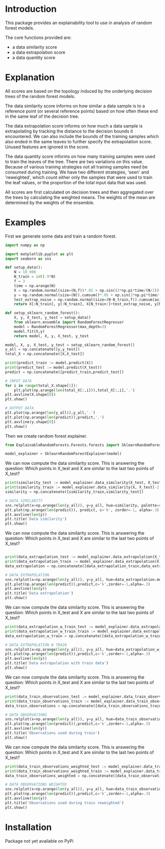 # Introduction

This package provides an explainability tool to use in analysis of random forest models.

The core functions provided are:
- a data similarity score
- a data extrapolation score
- a data quantity score

# Explanation

All scores are based on the topology induced by the underlying decision trees of the random forest models.

The data similarity score informs on how similar a data sample is to a reference point (or several reference points) based on how often these end in the same leaf of the decision tree.

The data extrapolation score informs on how much a data sample is extrapolating by tracking the distance to the decision bounds it encountered. We can also include the bounds of the training samples which also ended in the same leaves to further specify the extrapolation score. Unused features are ignored in the score.

The data quantity score informs on how many training samples were used to train the leaves of the tree. There are two variations on this value. Because of various training strategies not all training samples need be consumed during training. We have two different strategies, 'seen' and 'reweighted', which count either only the samples that were used to train the leaf values, or the proportion of the total input data that was used.

All scores are first calculated on decision trees and then aggregated over the trees by calculating the weighted means. The weights of the mean are determined by the weights of the ensemble.

# Examples

First we generate some data and train a random forest.
```python
import numpy as np

import matplotlib.pyplot as plt
import seaborn as sns

def setup_data():
    N = 10_000
    N_train = int(.9*N)
    f = 3
    time = np.arange(N)
    X = np.random.normal(size=(N,f))*.05 + np.sin((2*np.pi*time/(N/2))[:,None]+np.linspace(0,np.pi,f)[None,:])
    y = np.random.normal(size=(N)).cumsum()*.05 + np.sin(2*np.pi*time/(N/2))
    test_extrap_noise = np.random.normal(size=(N-N_train,f)).cumsum(axis=0)*.0
    return X[:N_train], y[:N_train], X[N_train:]+test_extrap_noise, y[N_train:]

def setup_sklearn_random_forest():
    X, y, X_test, y_test = setup_data()
    from sklearn.ensemble import RandomForestRegressor
    model = RandomForestRegressor(max_depth=3)
    model.fit(X,y)
    return model, X, y, X_test, y_test

model, X, y, X_test, y_test = setup_sklearn_random_forest()
y_all = np.concatenate([y,y_test])
total_X = np.concatenate([X,X_test])

print(predict_train := model.predict(X))
print(predict_test := model.predict(X_test))
predict = np.concatenate([predict_train,predict_test])

# INPUT DATA
for i in range(total_X.shape[1]):
    plt.plot(np.arange(len(total_X[:,i])),total_X[:,i],'.')
plt.axvline(X.shape[0])
plt.show()

# OUTPUT DATA
plt.plot(np.arange(len(y_all)),y_all,'.')
plt.plot(np.arange(len(predict)),predict,'.')
plt.axvline(y.shape[0])
plt.show()

```

Then we create random forest explainer.
```python
from ExplainableRandomForests.Forests.forests import SklearnRandomForestExplainer

model_explainer = SklearnRandomForestExplainer(model)
```

We can now compute the data similarity score. This is answering the question: Which points in X_test and X are similar to the last two points of X_test?
```python
print(similarity_test := model_explainer.data_similarity(X_test, X_test[-2:]))
print(similarity_train := model_explainer.data_similarity(X, X_test[-2:]))
similarity = np.concatenate([similarity_train,similarity_test])

# DATA SIMILARITY
sns.relplot(x=np.arange(len(y_all)), y=y_all, hue=similarity, palette=sns.color_palette('flare', as_cmap=True))
plt.plot(np.arange(len(predict)), predict, c='k', zorder=-1, alpha=.3)
plt.axvline(len(y))
plt.title('Data similarity')
plt.show()
```

We can now compute the data similarity score. This is answering the question: Which points in X_test and X are similar to the last two points of X_test?
```python

print(data_extrapolation_test := model_explainer.data_extrapolation(X_test, strategy='naive'))
print(data_extrapolation_train := model_explainer.data_extrapolation(X, strategy='naive'))
data_extrapolation = np.concatenate([data_extrapolation_train,data_extrapolation_test])

# DATA EXTRAPOLATION
sns.relplot(x=np.arange(len(y_all)), y=y_all, hue=data_extrapolation.mean(axis=1), palette=sns.color_palette('flare', as_cmap=True))
plt.plot(np.arange(len(predict)),predict,c='k',zorder=-1,alpha=.3)
plt.axvline(len(y))
plt.title('Data extrapolation')
plt.show()
```

We can now compute the data similarity score. This is answering the question: Which points in X_test and X are similar to the last two points of X_test?
```python
print(data_extrapolation_w_train_test := model_explainer.data_extrapolation(X_test, train_X=X, strategy='include_training_data'))
print(data_extrapolation_w_train_train := model_explainer.data_extrapolation(X, train_X=X, strategy='include_training_data'))
data_extrapolation_w_train = np.concatenate([data_extrapolation_w_train_train,data_extrapolation_w_train_test])

# DATA EXTRAPOLATION W TRAIN
sns.relplot(x=np.arange(len(y_all)), y=y_all, hue=data_extrapolation_w_train.mean(axis=1), palette=sns.color_palette('flare', as_cmap=True))
plt.plot(np.arange(len(predict)),predict,c='k',zorder=-1,alpha=.3)
plt.axvline(len(y))
plt.title('Data extrapolation with train data')
plt.show()
```

We can now compute the data similarity score. This is answering the question: Which points in X_test and X are similar to the last two points of X_test?
```python
print(data_train_observations_test := model_explainer.data_train_observations(X_test, strategy='seen'))
print(data_train_observations_train := model_explainer.data_train_observations(X, strategy='seen'))
data_train_observations = np.concatenate([data_train_observations_train,data_train_observations_test])

# DATA OBSERVATIONS
sns.relplot(x=np.arange(len(y_all)), y=y_all, hue=data_train_observations, palette=sns.color_palette('flare', as_cmap=True))
plt.plot(np.arange(len(predict)),predict,c='k',zorder=-1,alpha=.3)
plt.axvline(len(y))
plt.title('Observations used during train')
plt.show()
```

We can now compute the data similarity score. This is answering the question: Which points in X_test and X are similar to the last two points of X_test?
```python
print(data_train_observations_weighted_test := model_explainer.data_train_observations(X_test, strategy='weighted'))
print(data_train_observations_weighted_train := model_explainer.data_train_observations(X, strategy='weighted'))
data_train_observations_weighted = np.concatenate([data_train_observations_weighted_train,data_train_observations_weighted_test])

# DATA OBSERVATIONS WEIGHTED
sns.relplot(x=np.arange(len(y_all)), y=y_all, hue=data_train_observations_weighted, palette=sns.color_palette('flare', as_cmap=True))
plt.plot(np.arange(len(predict)),predict,c='k',zorder=-1,alpha=.3)
plt.axvline(len(y))
plt.title('Observations used during train reweighted')
plt.show()
```




# Installation

Package not yet available on PyPi
